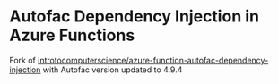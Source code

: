 # Autofac Dependency Injection in Azure Functions
Fork of [introtocomputerscience/azure-function-autofac-dependency-injection](https://github.com/introtocomputerscience/azure-function-autofac-dependency-injection) with Autofac version updated to 4.9.4
